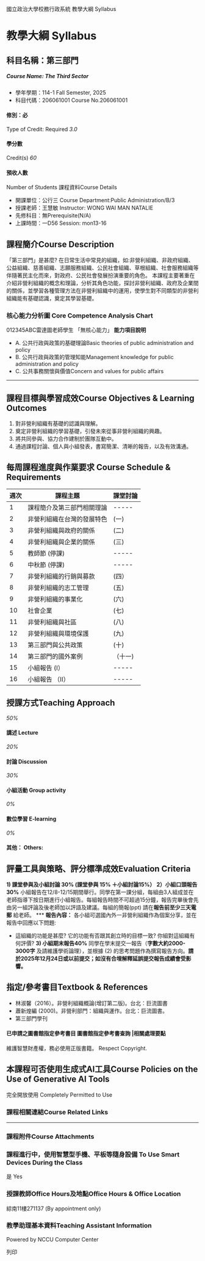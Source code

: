 國立政治大學校務行政系統 教學大綱 Syllabus
# 教學大綱 Syllabus
##  科目名稱：第三部門
#####  Course Name: The Third Sector
  * 學年學期：114-1 Fall Semester, 2025 
  * 科目代碼：206061001 Course No.206061001


#### 修別：必
Type of Credit: Required 
_3.0_
#### 學分數
Credit(s)
_60_
#### 預收人數
Number of Students
課程資料Course Details
  * 開課單位：公行三 Course Department:Public Administration/B/3 
  * 授課老師：王慧敏 Instructor: WONG WAI MAN NATALIE 
  * 先修科目：無Prerequisite(N/A)
  * 上課時間：一D56 Session: mon13-16


##  課程簡介Course Description
「第三部門」是甚麼? 在日常生活中常見的組織，如:非營利組織、非政府組織、公益組織、慈善組織、志願服務組織、公民社會組織、草根組織、社會服務組織等伴隨著民主化而來，對政府、公民社會發展扮演重要的角色。
本課程主要著重在介紹非營利組織的概念和理論，分析其角色功能，探討非營利組織、政府及企業間的關係，並學習各種管理方法在非營利組織中的運用，使學生對不同類型的非營利組織能有基礎認識，奠定其學習基礎。
###  核心能力分析圖 Core Competence Analysis Chart
012345ABC雷達圖老師學生
「無核心能力」 
**能力項目說明**
  * A. 公共行政與政策的基礎理論Basic theories of public administration and policy
  * B. 公共行政與政策的管理知能Management knowledge for public administration and policy
  * C. 公共事務關懷與價值Concern and values for public affairs


* * *
##  課程目標與學習成效Course Objectives & Learning Outcomes 
  1. 對非營利組織有基礎的認識與理解。
  2. 奠定非營利組織的學習基礎，引發未來從事非營利組織的興趣。
  3. 將共同參與、協力合作建制於團隊互動中。
  4. 通過課程討論、個人與小組發表，書寫簡潔、清晰的報告，以及有效溝通。


##  每周課程進度與作業要求 Course Schedule & Requirements
**週次** |  **課程主題** |  **課堂討論**  
---|---|---  
1 |  課程簡介及第三部門相關理論 |  -----  
2 |  非營利組織在台灣的發展特色 |  (一)  
3 |  非營利組織與政府的關係 |  (二)  
4 |  非營利組織與企業的關係 |  (三)  
5 |  教師節 (停課)  |  -----  
6 |  中秋節 (停課)  |  -----  
7 |  非營利組織的行銷與募款 |  (四）  
8 |  非營利組織的志工管理 |  (五)  
9 |  非營利組織的事業化 |  (六)  
10 |  社會企業 |  (七)  
11 |  非營利組織與社區 |  (八)  
12 |  非營利組織與環境保護 |  (九)  
13 |  第三部門與公共政策 |  (十)  
14 |  第三部門的國外案例 |  （十一)  
15 |  小組報告 (I） |  -----  
16 |  小組報告 （II） |  -----  
##  授課方式Teaching Approach
_50%_
####  講述 Lecture
_20%_
####  討論 Discussion
_30%_
####  小組活動 Group activity
_0%_
####  數位學習 E-learning
_0%_
####  其他： Others:
##  評量工具與策略、評分標準成效Evaluation Criteria
**1) 課堂參與及小組討論 30% (課堂參與 15% ＋小組討論15%）**
**2）小組口頭報告30%**
小組報告在12/8-12/15期間舉行。同學在第一課分組，每組由3人組成並在老師指導下按日期進行小組報告。每組報告時間不可超過15分鐘，報告完畢後會先由另一組評論及後老師加以評語及建議。每組的簡報(ppt) 請在**報告前至少三天電郵** 給老師。
*** **報告內容：**
各小組可選國內外一非營利組織作為個案分享，並在報告中回應以下問題:
* 這組織的功能是甚麼? 它的功能有否跟其創立時的目標一致? 你組對這組織有何評價? 
**3) 小組期末報告40%**
同學在學末提交一報告（**字數大約2000-3000字** 及請維護學術論理），並根據 (2) 的思考問題作為撰寫報告方向。**請於2025年12月24日或以前提交；如沒有合埋解釋延誤提交報告成績會受影響。**
##  指定/參考書目Textbook & References
  * 林淑馨（2016）。非營利組織概論(增訂第二版)。台北：巨流圖書
  * 蕭新煌編 (2000)。非營利部門：組織與運作。台北：巨流圖書。
  * 第三部門學刊


####  已申請之圖書館指定參考書目  圖書館指定參考書查詢 |相關處理要點
維護智慧財產權，務必使用正版書籍。 Respect Copyright.
##  本課程可否使用生成式AI工具Course Policies on the Use of Generative AI Tools
完全開放使用 Completely Permitted to Use
###  課程相關連結Course Related Links
* * *
###  課程附件Course Attachments
###  課程進行中，使用智慧型手機、平板等隨身設備 To Use Smart Devices During the Class
是  Yes
###  授課教師Office Hours及地點Office Hours & Office Location
綜南11樓271137 (By appointment only) 
###  教學助理基本資料Teaching Assistant Information
Powered by NCCU Computer Center
  
列印
